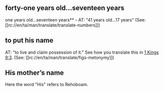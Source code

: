 ## forty-one years old...seventeen years ##

one years old...seventeen years** - AT: "41 years old...17 years" (See: [[rc://en/ta/man/translate/translate-numbers]])

## to put his name ##

AT: "to live and claim possession of it." See how you translate this in [1 Kings 9:3](../09/03.md). (See: [[rc://en/ta/man/translate/figs-metonymy]])

## His mother’s name ##

Here the word "His" refers to Rehoboam.